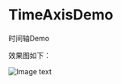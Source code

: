 # TimeAxisDemo
时间轴Demo

效果图如下：

![Image text](http://oq1hl0lav.bkt.clouddn.com/Screenshot_20170516-160816.png)